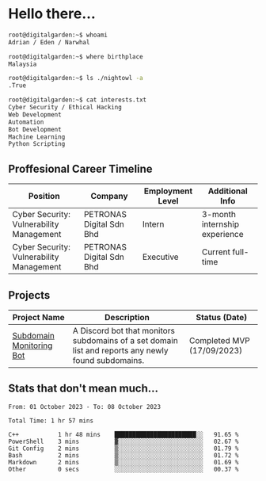# Hello there...

```bash
root@digitalgarden:~$ whoami
Adrian / Eden / Narwhal

root@digitalgarden:~$ where birthplace
Malaysia

root@digitalgarden:~$ ls ./nightowl -a
.True

root@digitalgarden:~$ cat interests.txt
Cyber Security / Ethical Hacking
Web Development
Automation
Bot Development
Machine Learning
Python Scripting
```

## Proffesional Career Timeline

|Position|Company|Employment Level|Additional Info|
|-------------|---------------------------------------------------------------|----|-----|
|Cyber Security: Vulnerability Management | PETRONAS Digital Sdn Bhd |Intern| 3-month internship experience |
|Cyber Security: Vulnerability Management | PETRONAS Digital Sdn Bhd |Executive|Current full-time|

## Projects

| Project Name | Description | Status (Date) |
|--------------|-------------|---------------|
|[Subdomain Monitoring Bot](https://github.com/edenfrey/subdomain-monitor)|A Discord bot that monitors subdomains of a set domain list and reports any newly found subdomains.|Completed MVP (17/09/2023)|

## Stats that don't mean much...

<!--START_SECTION:waka-->

```all_time
From: 01 October 2023 - To: 08 October 2023

Total Time: 1 hr 57 mins

C++           1 hr 48 mins    ███████████████████████░░   91.65 %
PowerShell    3 mins          ▓░░░░░░░░░░░░░░░░░░░░░░░░   02.67 %
Git Config    2 mins          ▒░░░░░░░░░░░░░░░░░░░░░░░░   01.79 %
Bash          2 mins          ▒░░░░░░░░░░░░░░░░░░░░░░░░   01.72 %
Markdown      2 mins          ▒░░░░░░░░░░░░░░░░░░░░░░░░   01.69 %
Other         0 secs          ░░░░░░░░░░░░░░░░░░░░░░░░░   00.37 %
```

<!--END_SECTION:waka-->
